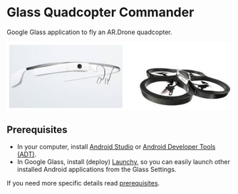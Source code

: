 Glass Quadcopter Commander
==========================

Google Glass application to fly an AR.Drone quadcopter.

![Glass and AR.Drone](img/glass-ardrone.png)
## Prerequisites
* In your computer, install [Android Studio](http://developer.android.com/sdk/installing/studio.html) or
[Android Developer Tools (ADT)](http://developer.android.com/sdk/installing/bundle.html).
* In Google Glass, install (deploy) [Launchy](https://github.com/kaze0/launchy), so you can easily launch other 
installed Android applications from the Glass Settings.

If you need more specific details read [prerequisites](prerequisites.md).
